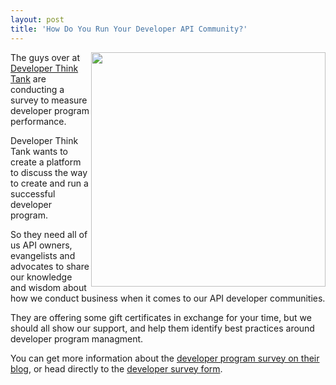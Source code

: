 ```yaml
---
layout: post
title: 'How Do You Run Your Developer API Community?'
---
```

<p><img src="http://kinlane-productions.s3.amazonaws.com/api-evangelist/developer-think-tank.png" alt="" width="375" align="right" />The guys over at <a title="Developer Think Tank" href="http://developerthinktank.com/">Developer Think Tank</a> are conducting a survey to measure developer program performance.</p>
<p>Developer Think Tank wants to create a platform to discuss the way to create and run a successful developer program.</p>
<p>So they need all of us API owners, evangelists and advocates to share our knowledge and wisdom about how we conduct business when it comes to our API developer communities.</p>
<p>They are offering some gift certificates in exchange for your time, but we should all show our support, and help them identify best practices around developer program managment.</p>
<p>You can get more information about the <a title="developer program survey" href="http://developerthinktank.com/blog/2011/7/29/research-open-now-measuring-developer-program-performance.html">developer program survey on their blog</a>, or head directly to the <a title="developer survey form" href="http://www.surveygizmo.com/s3/600222/Measuring-Developer-Programs">developer survey form</a>.</p>